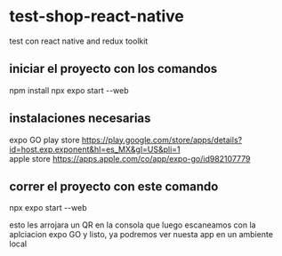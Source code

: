 # test-shop-react-native
test con react native and redux toolkit
##  iniciar el proyecto con los comandos
npm install
npx expo start --web

##  instalaciones necesarias
expo GO
play store
https://play.google.com/store/apps/details?id=host.exp.exponent&hl=es_MX&gl=US&pli=1  
apple store 
https://apps.apple.com/co/app/expo-go/id982107779

##  correr el proyecto con este comando 

npx expo start --web

esto les arrojara un QR en la consola que luego escaneamos con la aplciacion expo GO y listo, ya podremos ver nuesta app en un ambiente local 
